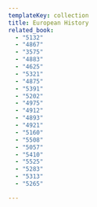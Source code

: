 ```yaml
---
templateKey: collection
title: European History
related_book:
  - "5132"
  - "4867"
  - "3575"
  - "4883"
  - "4625"
  - "5321"
  - "4875"
  - "5391"
  - "5202"
  - "4975"
  - "4912"
  - "4893"
  - "4921"
  - "5160"
  - "5508"
  - "5057"
  - "5410"
  - "5525"
  - "5283"
  - "5313"
  - "5265"

---
```


